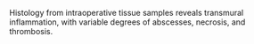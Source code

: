 Histology from intraoperative tissue samples reveals transmural inflammation, with variable degrees of abscesses, necrosis, and thrombosis.
